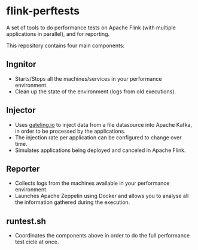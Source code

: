 # flink-perftests

A set of tools to do performance tests on Apache Flink (with multiple applications in parallel), and for reporting.

This repository contains four main components:

## Ingnitor

* Starts/Stops all the machines/services in your performance environment.
* Clean up the state of the environment (logs from old executions).

## Injector

* Uses [gateling.io](http://gatling.io) to inject data from a file datasource into Apache Kafka, in order to be processed by the applications.
* The injection rate per application can be configured to change over time.
* Simulates applications being deployed and canceled in Apache Flink.

## Reporter

* Collects logs from the machines available in your performance environment.
* Launches Apache Zeppelin using Docker and allows you to analyse all the information gathered during the execution.

## runtest.sh

* Coordinates the components above in order to do the full performance test cicle at once.
